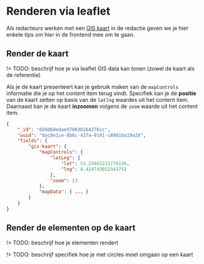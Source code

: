 # Renderen via leaflet

Als redacteurs werken met een [GIS kaart](/redactie/content/inrichten-cc-gis-kaart) in de redactie geven we je hier enkele tips om hier in de frontend mee om te gaan.

## Render de kaart

!> TODO: beschrijf hoe je via leaflet GIS data kan tonen (zowel de kaart als de referentie)

Als je de kaart presenteert kan je gebruik maken van de `mapControls` informatie die je op het content item terug vindt.
Specifiek kan je de **positie** van de kaart zetten op basis van de `latlng` waardes uit het content item.
Daarnaast kan je de kaart **inzoomen** volgens de `zoom` waarde uit het content item.

```json
{
    "_id": "659d60edae970038264276cc",
    "uuid": "dac8e1ce-8b6c-437a-9191-c8981ba19a28",
    "fields": {
        "gis-kaart": {
            "mapControls": {
                "latLng": {
                    "lat": 51.23462231776156,
                    "lng": 4.424743652343751
                },
                "zoom": 13
            },
            "mapData": { ... }
        }
    }
}
```

## Render de elementen op de kaart

!> TODO: beschrijf hoe je elementen rendert

!> TODO: beschrijf specifiek hoe je met circles moet omgaan op een kaart
